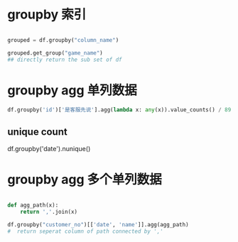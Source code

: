 # groupby 索引

``` py

grouped = df.groupby("column_name")

grouped.get_group("game_name")
## directly return the sub set of df

```



# groupby agg 单列数据
``` py
df.groupby('id')['是客服先说'].agg(lambda x: any(x)).value_counts() / 8975
```

## unique count

df.groupby('date').nunique()


# groupby agg 多个单列数据

``` py

def agg_path(x):
    return ','.join(x)

df.groupby("customer_no")[['date', 'name']].agg(agg_path)
#  return seperat column of path connected by ','
```
